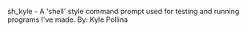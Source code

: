 sh_kyle - A 'shell' style command prompt used for testing and running programs I've made.
By: Kyle Pollina

